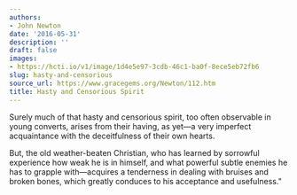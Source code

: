 ```yaml
---
authors:
- John Newton
date: '2016-05-31'
description: ''
draft: false
images:
- https://hcti.io/v1/image/1d4e5e97-3cdb-46c1-ba0f-8ece5eb72fb6
slug: hasty-and-censorious
source_url: https://www.gracegems.org/Newton/112.htm
title: Hasty and Censorious Spirit
---
```


Surely much of that hasty and censorious spirit, too often observable in young converts, arises from their having, as yet—a very imperfect acquaintance with the deceitfulness of their own hearts. 

But, the old weather-beaten Christian, who has learned by sorrowful experience how weak he is in himself, and what powerful subtle enemies he has to grapple with—acquires a tenderness in dealing with bruises and broken bones, which greatly conduces to his acceptance and usefulness."